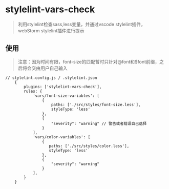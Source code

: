 # stylelint-vars-check

> 利用stylelint检查sass,less变量，并通过vscode stylelint插件，webStorm stylelint插件进行提示

## 使用

> 注意：因为时间有限，font-size的匹配暂时只针对@font和$font前缀，之后将会交由用户自己输入

```
// stylelint.config.js / .stylelint.json
    {
        plugins: ['stylelint-vars-check'],
        rules: {
            'vars/font-size-variables': [
                {
                    paths: ['./src/styles/font-size.less'], 
                    styleType: 'less'
                },
                {
                    "severity": "warning" // 警告或者错误自己选择
                }
            ],
            'vars/color-variables': [
                {
                   paths: ['./src/styles/color.less'], 
                   styleType: 'less'
                },
                {
                    "severity": "warning"
                }
            ],
        }
    }
```
